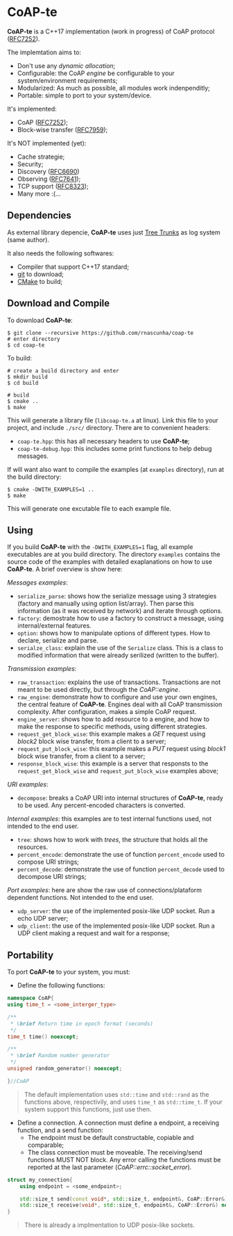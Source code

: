 # CoAP-te

**CoAP-te** is a C++17 implementation (work in progress) of CoAP protocol ([RFC7252](https://tools.ietf.org/html/rfc7252)).

The implemtation aims to:
* Don't use any *dynamic allocation*;
* Configurable: the CoAP *engine* be configurable to your system/environment requirements;
* Modularized: As much as possible, all modules work indenpenditly;
* Portable: simple to port to your system/device.

It's implemented:
* CoAP ([RFC7252](https://tools.ietf.org/html/rfc7252));
* Block-wise transfer ([RFC7959](https://tools.ietf.org/html/rfc7959));

It's NOT implemented (yet):
* Cache strategie;
* Security;
* Discovery ([RFC6690](https://tools.ietf.org/html/rfc6690))
* Observing ([RFC7641](https://tools.ietf.org/html/rfc7641));
* TCP support ([RFC8323](https://tools.ietf.org/html/rfc8323));
* Many more :(...

## Dependencies

As external library depencie, **CoAP-te** uses just [Tree Trunks](https://github.com/rnascunha/tree_trunks) as log system (same author).

It also needs the following softwares:
* Compiler that support C++17 standard;
* [git](https://git-scm.com/) to download;
* [CMake](https://cmake.org/) to build;

## Download and Compile

To download **CoAP-te**:

```
$ git clone --recursive https://github.com/rnascunha/coap-te
# enter directory
$ cd coap-te
```
To build:

```
# create a build directory and enter
$ mkdir build
$ cd build

# build
$ cmake ..
$ make
```
This will generate a library file (`libcoap-te.a` at linux). Link this file to your project, and include `./src/` directory. There are to convenient headers:
* `coap-te.hpp`: this has all necessary headers to use **CoAP-te**;
* `coap-te-debug.hpp`: this includes some print functions to help debug messages.

If will want also want to compile the examples (at `examples` directory), run at the build directory:

```
$ cmake -DWITH_EXAMPLES=1 ..
$ make
```

This will generate one excutable file to each example file.

## Using

If you build **CoAP-te** with the `-DWITH_EXAMPLES=1` flag, all example executables are at you build directory. The directory `examples` contains the source code of the examples with detailed exaplanations on how to use **CoAP-te**. A brief overview is show here:

*Messages examples*:
* `serialize_parse`: shows how the serialize message using 3 strategies (factory and manually using option list/array). Then parse this information (as it was received by network) and iterate through options.
* `factory`: demostrate how to use a factory to construct a message, using internal/external features.
* `option`: shows how to manipulate options of different types. How to declare, serialize and parse.
* `serialze_class`: explain the use of the `Serialize` class. This is a class to modified information that were
already serilized (written to the buffer).

*Transmission examples*:
* `raw_transaction`: explains the use of transactions. Transactions are not meant to be used directly, but through the *CoAP::engine*.
* `raw_engine`: demonstrate how to configure and use your own engines, the central feature of **CoAP-te**. Engines
deal with all CoAP transmission complexity. After configuration, makes a simple CoAP request.
* `engine_server`: shows how to add resource to a engine, and how to make the response to specific methods, using different strategies.
* `request_get_block_wise`: this example makes a *GET* request using *block2* block wise transfer, from a client to a server; 
* `request_put_block_wise`: this example makes a *PUT* request using *block1* block wise transfer, from a client to a server; 
* `response_block_wise`: this example is a server that responsts to the `request_get_block_wise` and `request_put_block_wise` examples above;

*URI examples*:
* `decompose`: breaks a CoAP URI into internal structures of **CoAP-te**, ready to be used. Any percent-encoded characters is converted. 

*Internal examples*: this examples are to test internal functions used, not intended to the end user.
* `tree`: shows how to work with *trees*, the structure that holds all the resources.
* `percent_encode`: demonstrate the use of function `percent_encode` used to compose URI strings;
* `percent_decode`: demonstrate the use of function `percent_decode` used to decompose URI strings;

*Port examples*: here are show the raw use of connections/plataform dependent functions. Not intended to the end user.
* `udp_server`: the use of the implemented posix-like UDP socket. Run a echo UDP server;
* `udp_client`: the use of the implemented posix-like UDP socket. Run a UDP client making a request and wait for a response;

## Portability

To port **CoAP-te** to your system, you must:
* Define the following functions:

```c++
namespace CoAP{
using time_t = <some_interger_type> 

/**
 * \brief Return time in epoch format (seconds)
 */
time_t time() noexcept;

/**
 * \brief Random number generator
 */
unsigned random_generator() noexcept;

}//CoAP
```
> The default implementation uses `std::time` and `std::rand` as the functions above, respectivily, and uses `time_t` as `std::time_t`. If your system support this functions, just use then.   

* Define a connection. A connection must define a endpoint, a receiving function, and a send function:
  * The endpoint must be default constructable, copiable and comparable;
  * The class connection must be moveable. The receiving/send functions MUST NOT block. Any error calling the functions must be reported at the last parameter (*CoAP::errc::socket_error*).

```c++
struct my_connection{
	using endpoint = <some_endpoint>;

	std::size_t send(const void*, std::size_t, endpoint&, CoAP::Error&)  noexcept;
	std::size_t receive(void*, std::size_t, endpoint&, CoAP::Error&) noexcept;
}
```
> There is already a implmentation to UDP posix-like sockets.

